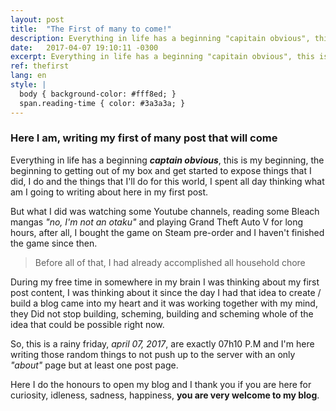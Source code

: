 ```yaml
---
layout: post
title:  "The First of many to come!"
description: Everything in life has a beginning "capitain obvious", this is my beginning, the beginning to getting out of my box and get started to expose things that I did, I do and the things that I'll do for.
date:   2017-04-07 19:10:11 -0300
excerpt: Everything in life has a beginning "capitain obvious", this is my beginning, the beginning to getting out of my box and get started to expose things that I did, I do and the things that I'll do for...
ref: thefirst
lang: en
style: |
  body { background-color: #fff8ed; }
  span.reading-time { color: #3a3a3a; }
---
```

### Here I am, writing my first of many post that will come

Everything in life has a beginning ***captain obvious***, this is my beginning, the beginning to getting out of my box and get started to expose things that I did, I do and the things that I'll do for this world, I spent all day thinking what am I going to writing about here in my first post.  

But what I did was watching some Youtube channels, reading some Bleach mangas *"no, I'm not an otaku"* and playing Grand Theft Auto V for long hours, after all, I bought the game on Steam pre-order and I haven't finished the game since then.  

> Before all of that, I had already accomplished all household chore  

During my free time in somewhere in my brain I was thinking about my first post content, I was thinking about it since the day I had that idea to create / build a blog came into my heart and it was working together with my mind, they Did not stop building, scheming, building and scheming whole of the idea that could be possible right now.  

So, this is a rainy friday, *april 07, 2017*, are exactly 07h10 P.M and I'm here writing those random things to not push up to the server with an only *"about"* page but at least one post page.  

Here I do the honours to open my blog and I thank you if you are here for curiosity, idleness, sadness, happiness, **you are very welcome to my blog**.
